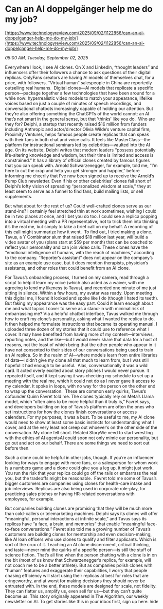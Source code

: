 # Can an AI doppelgänger help me do my job?

[https://www.technologyreview.com/2025/09/02/1122856/can-an-ai-doppelganger-help-me-do-my-job/](https://www.technologyreview.com/2025/09/02/1122856/can-an-ai-doppelganger-help-me-do-my-job/)

*05:00 AM, Tuesday, September 02, 2025*

Everywhere I look, I see AI clones. On X and LinkedIn, “thought leaders” and influencers offer their followers a chance to ask questions of their digital replicas. OnlyFans creators are having AI models of themselves chat, for a price, with followers. “Virtual human” salespeople in China are reportedly outselling real humans.  Digital clones—AI models that replicate a specific person—package together a few technologies that have been around for a while now: hyperrealistic video models to match your appearance, lifelike voices based on just a couple of minutes of speech recordings, and conversational chatbots increasingly capable of holding our attention. But they’re also offering something the ChatGPTs of the world cannot: an AI that’s not smart in the general sense, but that 'thinks' like you do.   Who are they for? Delphi, a startup that recently raised $16 million from funders including Anthropic and actor/director Olivia Wilde’s venture capital firm, Proximity Ventures, helps famous people create replicas that can speak with their fans in both chat and voice calls. It feels like MasterClass—the platform for instructional seminars led by celebrities—vaulted into the AI age. On its website, Delphi writes that modern leaders “possess potentially life-altering knowledge and wisdom, but their time is limited and access is constrained.” It has a library of official clones created by famous figures that you can speak with. Arnold Schwarzenegger, for example, told me, “I’m here to cut the crap and help you get stronger and happier,” before informing me cheerily that I’ve now been signed up to receive the Arnold’s Pump Club newsletter. Even if his or other celebrities’ clones fall short of Delphi’s lofty vision of spreading “personalized wisdom at scale,” they at least seem to serve as a funnel to find fans, build mailing lists, or sell supplements.

But what about for the rest of us? Could well-crafted clones serve as our stand-ins? I certainly feel stretched thin at work sometimes, wishing I could be in two places at once, and I bet you do too. I could see a replica popping into a virtual meeting with a PR representative, not to trick them into thinking it’s the real me, but simply to take a brief call on my behalf. A recording of this call might summarize how it went.  To find out, I tried making a clone. Tavus, a Y Combinator alum that raised $18 million last year, will build a video avatar of you (plans start at $59 per month) that can be coached to reflect your personality and can join video calls. These clones have the “emotional intelligence of humans, with the reach of machines,” according to the company. “Reporter’s assistant” does not appear on the company’s site as an example use case, but it does mention therapists, physician’s assistants, and other roles that could benefit from an AI clone.

For Tavus’s onboarding process, I turned on my camera, read through a script to help it learn my voice (which also acted as a waiver, with me agreeing to lend my likeness to Tavus), and recorded one minute of me just sitting in silence. Within a few hours, my avatar was ready. Upon meeting this digital me, I found it looked and spoke like I do (though I hated its teeth). But faking my appearance was the easy part. Could it learn enough about me and what topics I cover to serve as a stand-in with minimal risk of embarrassing me? Via a helpful chatbot interface, Tavus walked me through how to craft my clone’s personality, asking what I wanted the replica to do. It then helped me formulate instructions that became its operating manual. I uploaded three dozen of my stories that it could use to reference what I cover. It may have benefited from having more of my content—interviews, reporting notes, and the like—but I would never share that data for a host of reasons, not the least of which being that the other people who appear in it have not consented to their sides of our conversations being used to train an AI replica. So in the realm of AI—where models learn from entire libraries of data—I didn’t give my clone all that much to learn from, but I was still hopeful it had enough to be useful.  Alas, conversationally it was a wild card. It acted overly excited about story pitches I would never pursue. It repeated itself, and it kept saying it was checking my schedule to set up a meeting with the real me, which it could not do as I never gave it access to my calendar. It spoke in loops, with no way for the person on the other end to wrap up the conversation.   These are common early quirks, Tavus’s cofounder Quinn Favret told me. The clones typically rely on Meta’s Llama model, which “often aims to be more helpful than it truly is,” Favret says, and developers building on top of Tavus’s platform are often the ones who set instructions for how the clones finish conversations or access calendars. For my purposes, it was a bust. To be useful to me, my AI clone would need to show at least some basic instincts for understanding what I cover, and at the very least not creep out whoever’s on the other side of the conversation. My clone fell short. Related StoryWe need to start wrestling with the ethics of AI agentsAI could soon not only mimic our personality, but go out and act on our behalf. There are some things we need to sort out before then.

Such a clone could be helpful in other jobs, though. If you’re an influencer looking for ways to engage with more fans, or a salesperson for whom work is a numbers game and a clone could give you a leg up, it might just work. You run the risk that your replica could go off the rails or embarrass the real you, but the tradeoffs might be reasonable.  Favret told me some of Tavus’s bigger customers are companies using clones for health-care intake and job interviews. Replicas are also being used in corporate role-play, for practicing sales pitches or having HR-related conversations with employees, for example.

But companies building clones are promising that they will be much more than cold-callers or telemarketing machines. Delphi says its clones will offer “meaningful, personal interactions at infinite scale,” and Tavus says its replicas have “a face, a brain, and memories” that enable “meaningful face-to-face conversations.” Favret also told me a growing number of Tavus’s customers are building clones for mentorship and even decision-making, like AI loan officers who use clones to qualify and filter applicants. Which is sort of the crux of it. Teaching an AI clone discernment, critical thinking, and taste—never mind the quirks of a specific person—is still the stuff of science fiction. That’s all fine when the person chatting with a clone is in on the bit (most of us know that Schwarzenegger’s replica, for example, will not coach me to be a better athlete). But as companies polish clones with “human” features and exaggerate their capabilities, I worry that people chasing efficiency will start using their replicas at best for roles that are cringeworthy, and at worst for making decisions they should never be entrusted with. In the end, these models are designed for scale, not fidelity. They can flatter us, amplify us, even sell for us—but they can’t quite become us. This story originally appeared in The Algorithm, our weekly newsletter on AI. To get stories like this in your inbox first, sign up here.  hide

